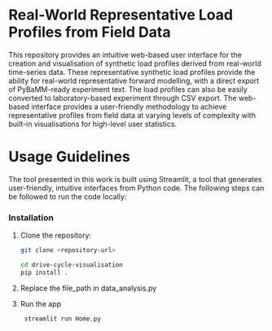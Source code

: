 # Real-World Representative Load Profiles from Field Data
This repository provides an intuitive web-based user interface for the creation and visualisation of synthetic load profiles derived from real-world time-series data. These representative synthetic load profiles provide the ability for real-world representative forward modelling, with a direct export of PyBaMM-ready experiment text. The load profiles can also be easily converted to laboratory-based experiment through CSV export. The web-based interface provides a user-friendly methodology to achieve representative profiles from field data at varying levels of complexity with built-in visualisations for high-level user statistics. 

# Usage Guidelines
The tool presented in this work is built using Streamlit, a tool that generates user-friendly, intuitive interfaces from Python code. The following steps can be followed to run the code locally:

### Installation
1. Clone the repository:
   ```bash
   git clone <repository-url>

   cd drive-cycle-visualisation
   pip install .

2. Replace the file_path in data_analysis.py
   
4. Run the app
   ```bash
    streamlit run Home.py
    ```
